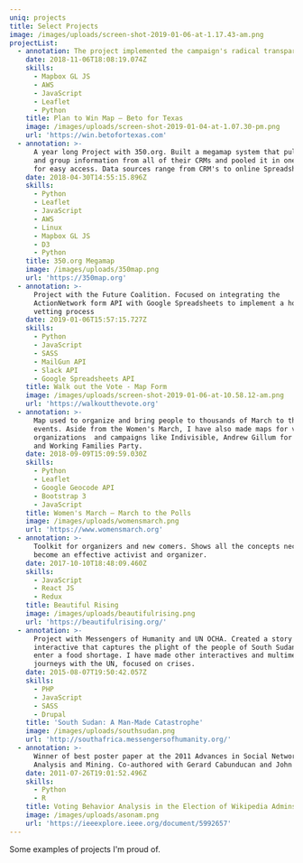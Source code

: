 ```yaml
---
uniq: projects
title: Select Projects
image: /images/uploads/screen-shot-2019-01-06-at-1.17.43-am.png
projectList:
  - annotation: The project implemented the campaign's radical transparency strategy. The interactive map answers the question "where can I be most effective right now." The map leverages mapbox fast load times by processing geojsons into vector tiles as well as cherry picking necessary data to visualize the status of the door knocking campaign.
    date: 2018-11-06T18:08:19.074Z
    skills:
      - Mapbox GL JS
      - AWS
      - JavaScript
      - Leaflet
      - Python
    title: Plan to Win Map — Beto for Texas
    image: /images/uploads/screen-shot-2019-01-04-at-1.07.30-pm.png
    url: 'https://win.betofortexas.com'
  - annotation: >-
      A year long Project with 350.org. Built a megamap system that pulls events
      and group information from all of their CRMs and pooled it in one endpoint
      for easy access. Data sources range from CRM's to online Spreadsheets
    date: 2018-04-30T14:55:15.896Z
    skills:
      - Python
      - Leaflet
      - JavaScript
      - AWS
      - Linux
      - Mapbox GL JS
      - D3
      - Python
    title: 350.org Megamap
    image: /images/uploads/350map.png
    url: 'https://350map.org'
  - annotation: >-
      Project with the Future Coalition. Focused on integrating the
      ActionNetwork form API with Google Spreadsheets to implement a host
      vetting process
    date: 2019-01-06T15:57:15.727Z
    skills:
      - Python
      - JavaScript
      - SASS
      - MailGun API
      - Slack API
      - Google Spreadsheets API
    title: Walk out the Vote - Map Form
    image: /images/uploads/screen-shot-2019-01-06-at-10.58.12-am.png
    url: 'https://walkoutthevote.org'
  - annotation: >-
      Map used to organize and bring people to thousands of March to the Poll
      events. Aside from the Women's March, I have also made maps for various
      organizations  and campaigns like Indivisible, Andrew Gillum for Governor,
      and Working Families Party.
    date: 2018-09-09T15:09:59.030Z
    skills:
      - Python
      - Leaflet
      - Google Geocode API
      - Bootstrap 3
      - JavaScript
    title: Women's March — March to the Polls
    image: /images/uploads/womensmarch.png
    url: 'https://www.womensmarch.org'
  - annotation: >-
      Toolkit for organizers and new comers. Shows all the concepts necessary to
      become an effective activist and organizer.
    date: 2017-10-10T18:48:09.460Z
    skills:
      - JavaScript
      - React JS
      - Redux
    title: Beautiful Rising
    image: /images/uploads/beautifulrising.png
    url: 'https://beautifulrising.org/'
  - annotation: >-
      Project with Messengers of Humanity and UN OCHA. Created a story /
      interactive that captures the plight of the people of South Sudan as they
      enter a food shortage. I have made other interactives and multimedia
      journeys with the UN, focused on crises.
    date: 2015-08-07T19:50:42.057Z
    skills:
      - PHP
      - JavaScript
      - SASS
      - Drupal
    title: 'South Sudan: A Man-Made Catastrophe'
    image: /images/uploads/southsudan.png
    url: 'http://southafrica.messengersofhumanity.org/'
  - annotation: >-
      Winner of best poster paper at the 2011 Advances in Social Networks
      Analysis and Mining. Co-authored with Gerard Cabunducan and John Boaz Lee
    date: 2011-07-26T19:01:52.496Z
    skills:
      - Python
      - R
    title: Voting Behavior Analysis in the Election of Wikipedia Admins
    image: /images/uploads/asonam.png
    url: 'https://ieeexplore.ieee.org/document/5992657'
---
```

Some examples of projects I'm proud of.
